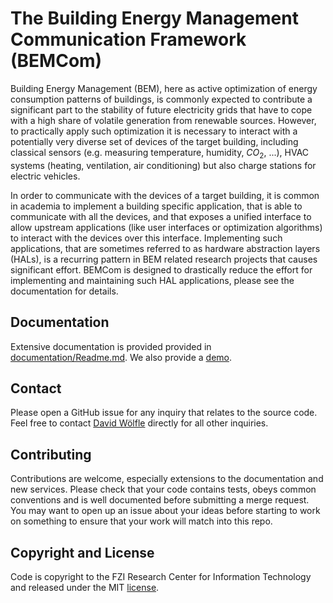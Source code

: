 # The Building Energy Management Communication Framework (BEMCom)
Building Energy Management (BEM), here as active optimization of energy consumption patterns of buildings, is commonly expected to contribute a significant part to the stability of future electricity grids that have to cope with a high share of volatile generation from renewable sources. However, to practically apply such optimization it is necessary to interact with a potentially very diverse set of devices of the target building, including classical sensors (e.g. measuring temperature, humidity, $CO_2$, ...), HVAC systems (heating, ventilation, air conditioning) but also charge stations for electric vehicles.

In order to communicate with the devices of a target building, it is common in academia to implement a building specific application, that is able to communicate with all the devices, and that exposes a unified interface to allow upstream applications (like user interfaces or optimization algorithms) to interact with the devices over this interface. Implementing such applications, that are sometimes referred to as hardware abstraction layers (HALs), is a recurring pattern in BEM related research projects  that causes significant effort. BEMCom is designed to drastically reduce the effort for implementing and maintaining such HAL applications, please see the documentation for details.



## Documentation

Extensive documentation is provided provided in [documentation/Readme.md](documentation/Readme.md). We also provide a [demo](./demo/).



## Contact

Please open a GitHub issue for any inquiry that relates to the source code. Feel free to contact [David Wölfle](https://www.fzi.de/en/about-us/organisation/detail/address/david-woelfle/) directly for all other inquiries.



## Contributing

Contributions are welcome, especially extensions to the documentation and new services. Please check that your code contains tests, obeys common conventions and is well documented before submitting a merge request. You may want to open up an issue about your ideas before starting to work on something to ensure that your work will match into this repo.



## Copyright and License

Code is copyright to the FZI Research Center for Information Technology and released under the MIT [license](./LICENSE).